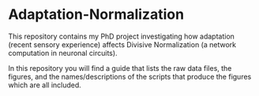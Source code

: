 # Adaptation-Normalization
This repository contains my PhD project investigating how adaptation (recent sensory experience) affects Divisive Normalization (a network computation in neuronal circuits).

In this repository you will find a guide that lists the raw data files, the figures, and the names/descriptions of the scripts that produce the figures which are all included.
